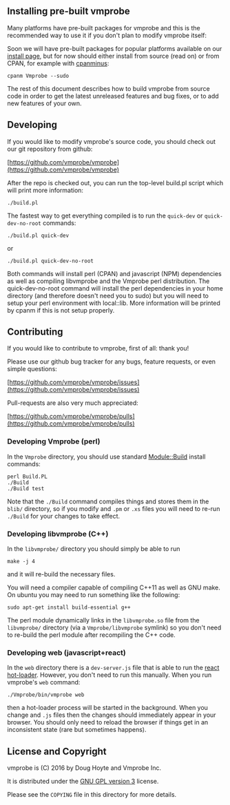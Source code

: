 ## Installing pre-built vmprobe

Many platforms have pre-built packages for vmprobe and this is the
recommended way to use it if you don't plan to modify vmprobe itself:

Soon we will have pre-built packages for popular platforms available on
our [install page](http://vmprobe.com/install), but for now should
either install from source (read on) or from CPAN, for example with [cpanminus](https://metacpan.org/pod/App::cpanminus):

    cpanm Vmprobe --sudo

The rest of this document describes how to build vmprobe from source
code in order to get the latest unreleased features and bug fixes, or
to add new features of your own.


## Developing

If you would like to modify vmprobe's source code, you should check
out our git repository from github:

[https://github.com/vmprobe/vmprobe](https://github.com/vmprobe/vmprobe)

After the repo is checked out, you can run the top-level build.pl script
which will print more information:

    ./build.pl

The fastest way to get everything compiled is to run the `quick-dev`
or `quick-dev-no-root` commands:

    ./build.pl quick-dev

or

    ./build.pl quick-dev-no-root

Both commands will install perl (CPAN) and javascript (NPM) dependencies
as well as compiling libvmprobe and the Vmprobe perl distribution.
The quick-dev-no-root command will install the perl dependencies in your
home directory (and therefore doesn't need you to sudo) but you will need
to setup your perl environment with local::lib. More information will be
printed by cpanm if this is not setup properly.

## Contributing

If you would like to contribute to vmprobe, first of all: thank you!

Please use our github bug tracker for any bugs, feature requests, or
even simple questions:

[https://github.com/vmprobe/vmprobe/issues](https://github.com/vmprobe/vmprobe/issues)

Pull-requests are also very much appreciated:

[https://github.com/vmprobe/vmprobe/pulls](https://github.com/vmprobe/vmprobe/pulls)

### Developing Vmprobe (perl)

In the `Vmprobe` directory, you should use standard [Module::Build](https://metacpan.org/pod/Module::Build)
install commands:

    perl Build.PL
    ./Build
    ./Build test

Note that the `./Build` command compiles things and stores them in the `blib/`
directory, so if you modify and `.pm` or `.xs` files you will need to
re-run `./Build` for your changes to take effect.

### Developing libvmprobe (C++)

In the `libvmprobe/` directory you should simply be able to run

    make -j 4

and it will re-build the necessary files.

You will need a compiler capable of compiling C++11 as well as GNU make.
On ubuntu you may need to run something like the following:

    sudo apt-get install build-essential g++

The perl module dynamically links in the `libvmprobe.so` file from the
`libvmprobe/` directory (via a `Vmprobe/libvmprobe` symlink) so you
don't need to re-build the perl module after recompiling the C++ code.

### Developing web (javascript+react)

In the `web` directory there is a `dev-server.js` file that is able to
run the [react hot-loader](http://gaearon.github.io/react-hot-loader/).
However, you don't need to run this manually. When you run vmprobe's
`web` command:

    ./Vmprobe/bin/vmprobe web

then a hot-loader process will be started in the background. When you
change and `.js` files then the changes should immediately appear in
your browser. You should only need to reload the browser if things get
in an inconsistent state (rare but sometimes happens).


## License and Copyright

vmprobe is (C) 2016 by Doug Hoyte and Vmprobe Inc.

It is distributed under the [GNU GPL version 3](https://www.gnu.org/licenses/gpl-3.0-standalone.html) license.

Please see the `COPYING` file in this directory for more details.
